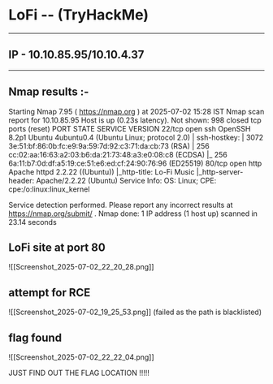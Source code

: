 # LoFi -- (TryHackMe)

--- 
## IP - 10.10.85.95/10.10.4.37
---  
## Nmap results :- 

Starting Nmap 7.95 ( https://nmap.org ) at 2025-07-02 15:28 IST
Nmap scan report for 10.10.85.95
Host is up (0.23s latency).
Not shown: 998 closed tcp ports (reset)
PORT   STATE SERVICE VERSION
22/tcp open  ssh     OpenSSH 8.2p1 Ubuntu 4ubuntu0.4 (Ubuntu Linux; protocol 2.0)
| ssh-hostkey: 
|   3072 3e:51:bf:86:0b:fc:e9:9a:59:7d:92:c3:71:da:cb:73 (RSA)
|   256 cc:02:aa:16:63:a2:03:b6:da:21:73:48:a3:e0:08:c8 (ECDSA)
|_  256 6a:11:b7:0d:df:a5:19:ce:51:e6:ed:cf:24:90:76:96 (ED25519)
80/tcp open  http    Apache httpd 2.2.22 ((Ubuntu))
|_http-title: Lo-Fi Music
|_http-server-header: Apache/2.2.22 (Ubuntu)
Service Info: OS: Linux; CPE: cpe:/o:linux:linux_kernel

Service detection performed. Please report any incorrect results at https://nmap.org/submit/ .
Nmap done: 1 IP address (1 host up) scanned in 23.14 seconds


## LoFi site at port 80

![[Screenshot_2025-07-02_22_20_28.png]]

## attempt for RCE 

![[Screenshot_2025-07-02_19_25_53.png]]
(failed as the path is blacklisted)


## flag found 

![[Screenshot_2025-07-02_22_22_04.png]]

JUST FIND OUT THE FLAG LOCATION !!!!!
